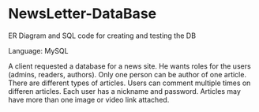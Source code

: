# NewsLetter-DataBase
ER Diagram and SQL code for creating and testing the DB

Language: MySQL

A client requested a database for a news site. He wants roles for the users (admins, readers, authors). Only one person can be author of one article. There are different types of articles. Users can comment multiple times on differen articles. Each user has a nickname and password. Articles may have more than one image or video link attached.
